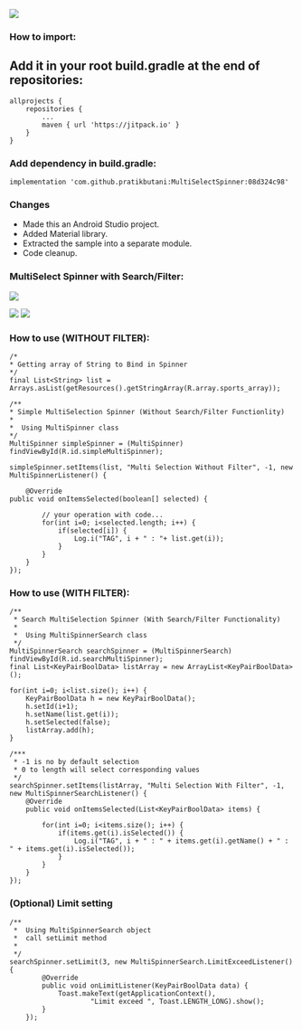 [![](https://jitpack.io/v/pratikbutani/MultiSelectSpinner.svg)](https://jitpack.io/#pratikbutani/MultiSelectSpinner)

### How to import:
## Add it in your root build.gradle at the end of repositories:

	allprojects {
		repositories {
			...
			maven { url 'https://jitpack.io' }
		}
	}

### Add dependency in build.gradle:

    implementation 'com.github.pratikbutani:MultiSelectSpinner:08d324c98'

### Changes

  * Made this an Android Studio project.
  * Added Material library.
  * Extracted the sample into a separate module.
  * Code cleanup.


### MultiSelect Spinner with Search/Filter:

![](https://lh5.googleusercontent.com/-MivlH0DxhMc/VZJ91Aa6qtI/AAAAAAAALdc/ZYfHBo_e9Vk/w325-h577-no/Screenshot_2015-06-30-16-03-59.png)

![](https://lh5.googleusercontent.com/-Slk9xZZvOw8/VZJ91NEC9UI/AAAAAAAALdk/dg9k5e_8z8Y/w325-h577-no/Screenshot_2015-06-30-16-03-31.png)      ![](https://lh5.googleusercontent.com/-oLU8ZzsxXBk/VZJ91RZcGiI/AAAAAAAALdo/r4LgvaTB5p8/w325-h577-no/Screenshot_2015-06-30-16-03-51.png)

### How to use (WITHOUT FILTER):

	/*  
	* Getting array of String to Bind in Spinner
	*/
	final List<String> list = Arrays.asList(getResources().getStringArray(R.array.sports_array));
		
	/**
	* Simple MultiSelection Spinner (Without Search/Filter Functionlity)
	* 
	*  Using MultiSpinner class
	*/	
	MultiSpinner simpleSpinner = (MultiSpinner) findViewById(R.id.simpleMultiSpinner);
	
	simpleSpinner.setItems(list, "Multi Selection Without Filter", -1, new MultiSpinnerListener() {
		
	    @Override
	public void onItemsSelected(boolean[] selected) {
			
			// your operation with code...
			for(int i=0; i<selected.length; i++) {
				if(selected[i]) {
					Log.i("TAG", i + " : "+ list.get(i));
				}
			}
		}
	});

### How to use (WITH FILTER):

	/**
	 * Search MultiSelection Spinner (With Search/Filter Functionality)
	 * 
	 *  Using MultiSpinnerSearch class
	 */
	MultiSpinnerSearch searchSpinner = (MultiSpinnerSearch) findViewById(R.id.searchMultiSpinner);
	final List<KeyPairBoolData> listArray = new ArrayList<KeyPairBoolData>();

	for(int i=0; i<list.size(); i++) {
		KeyPairBoolData h = new KeyPairBoolData();
		h.setId(i+1);
		h.setName(list.get(i));
		h.setSelected(false);
		listArray.add(h);
	}

	/***
	 * -1 is no by default selection
	 * 0 to length will select corresponding values 
	 */
	searchSpinner.setItems(listArray, "Multi Selection With Filter", -1, new MultiSpinnerSearchListener() {
		@Override
		public void onItemsSelected(List<KeyPairBoolData> items) {

			for(int i=0; i<items.size(); i++) {
				if(items.get(i).isSelected()) {
					Log.i("TAG", i + " : " + items.get(i).getName() + " : " + items.get(i).isSelected());
				}
			}
		}
	});


### (Optional) Limit setting 

	/**
	 *  Using MultiSpinnerSearch object
	 *  call setLimit method
	 *  
	 */
	searchSpinner.setLimit(3, new MultiSpinnerSearch.LimitExceedListener() {
            @Override
            public void onLimitListener(KeyPairBoolData data) {
                Toast.makeText(getApplicationContext(),
                        "Limit exceed ", Toast.LENGTH_LONG).show();
            }
        });
